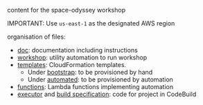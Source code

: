 content for the space-odyssey workshop

IMPORTANT: Use ```us-east-1``` as the designated AWS region

organisation of files:

- [doc](doc): documentation including instructions
- [workshop](workshop): utility automation to run workshop
- [templates](templates): CloudFormation templates. 
  - Under [bootstrap](templates/bootstrap): to be provisioned by hand
  - Under [automated](templates/automated): to be provisioned by automation
- [functions](functions): Lambda functions implementing automation  
- [executor](executor) and [build specification](buildspec.yml): code for project in CodeBuild